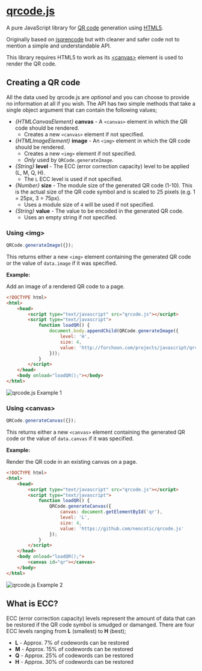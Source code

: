 # [qrcode.js](http://forchoon.com/projects/javascript/qrcode-js/)

A pure JavaScript library for [QR code](http://en.wikipedia.org/wiki/QR_code) generation using [HTML5](http://en.wikipedia.org/wiki/HTML5).

Originally based on [jsqrencode](http://code.google.com/p/jsqrencode/) but with cleaner and safer code not to mention a simple and understandable API.

This library requires HTML5 to work as its [&lt;canvas&gt;](https://developer.mozilla.org/en/DOM/HTMLCanvasElement) element is used to render the QR code.

## Creating a QR code

All the data used by qrcode.js are *optional* and you can choose to provide no information at all if you wish. The API has two simple methods that take a single object argument that can contain the following values;

* *{HTMLCanvasElement}* **canvas** - A `<canvas>` element in which the QR code should be rendered.
  * Creates a new `<canvas>` element if not specified.
* *{HTMLImageElement}* **image** - An `<img>` element in which the QR code should be rendered.
  * Creates a new `<img>` element if not specified.
  * *Only* used by `QRCode.generateImage`.
* *{String}* **level** - The ECC (error correction capacity) level to be applied (L, M, Q, H).
  * The `L` ECC level is used if not specified.
* *{Number}* **size** - The module size of the generated QR code (1-10). This is the actual size of the QR code symbol and is scaled to 25 pixels (e.g. 1 = 25px, 3 = 75px).
  * Uses a module size of `4` will be used if not specified.
* *{String}* **value** - The value to be encoded in the generated QR code.
  * Uses an empty string if not specified.

### Using &lt;img&gt;

``` javascript
QRCode.generateImage({});
```

This returns either a new `<img>` element containing the generated QR code or the value of `data.image` if it was specified.

**Example:**

Add an image of a rendered QR code to a page.

``` html
<!DOCTYPE html>
<html>
    <head>
        <script type="text/javascript" src="qrcode.js"></script>
        <script type="text/javascript">
            function loadQR() {
                document.body.appendChild(QRCode.generateImage({
                    level: 'H',
                    size: 4,
                    value: 'http://forchoon.com/projects/javascript/qrcode-js/'
                }));
            }
        </script>
    </head>
    <body onload="loadQR();"></body>
</html>
```

![qrcode.js Example 1](http://forchoon.com/wp-content/uploads/2011/08/qrcode-js-1.png)

### Using &lt;canvas&gt;

``` javascript
QRCode.generateCanvas({});
```

This returns either a new `<canvas>` element containing the generated QR code or the value of `data.canvas` if it was specified.

**Example:**

Render the QR code in an existing canvas on a page.

``` html
<!DOCTYPE html>
<html>
    <head>
        <script type="text/javascript" src="qrcode.js"></script>
        <script type="text/javascript">
            function loadQR() {
                QRCode.generateCanvas({
                    canvas: document.getElementById('qr'),
                    level: 'L',
                    size: 4,
                    value: 'https://github.com/neocotic/qrcode.js'
                });
            }
        </script>
    </head>
    <body onload="loadQR();">
        <canvas id="qr"></canvas>
    </body>
</html>
```

![qrcode.js Example 2](http://forchoon.com/wp-content/uploads/2011/08/qrcode-js-2.png)

## What is ECC?

ECC (error correction capacity) levels represent the amount of data that can be restored if the QR code symbol is smudged or damanged. There are four ECC levels ranging from **L** (smallest) to **H** (best);

* **L** - Approx. 7% of codewords can be restored
* **M** - Approx. 15% of codewords can be restored
* **Q** - Approx. 25% of codewords can be restored
* **H** - Approx. 30% of codewords can be restored